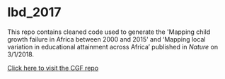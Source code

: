 # lbd_2017

This repo contains cleaned code used to generate the 'Mapping child growth failure in Africa between 2000 and 2015' and ‘Mapping local variation in educational attainment across Africa’ published in _Nature_ on 3/1/2018.

[Click here to visit the CGF repo](https://github.com/miker985/lbd_2017/tree/cgf/)

